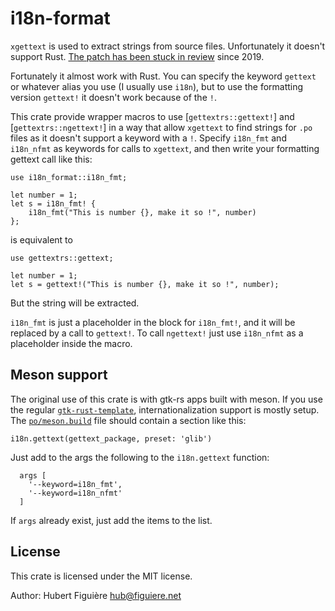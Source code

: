 i18n-format
===========

`xgettext` is used to extract strings from source files. Unfortunately
it doesn't support Rust. [The patch has been stuck in
review](https://savannah.gnu.org/bugs/?56774) since 2019.

Fortunately it almost work with Rust. You can specify the keyword
`gettext` or whatever alias you use (I usually use `i18n`), but to use
the formatting version `gettext!` it doesn't work because of the `!`.

This crate provide wrapper macros to use [`gettextrs::gettext!`] and
[`gettextrs::ngettext!`] in a way that allow `xgettext` to find
strings for `.po` files as it doesn't support a keyword with a
`!`. Specify `i18n_fmt` and `i18n_nfmt` as keywords for calls to `xgettext`, and
then write your formatting gettext call like this:

```
use i18n_format::i18n_fmt;

let number = 1;
let s = i18n_fmt! {
    i18n_fmt("This is number {}, make it so !", number)
};
```

is equivalent to
```
use gettextrs::gettext;

let number = 1;
let s = gettext!("This is number {}, make it so !", number);
```

But the string will be extracted.

`i18n_fmt` is just a placeholder in the block for `i18n_fmt!`, and it
will be replaced by a call to `gettext!`. To call `ngettext!` just use
`i18n_nfmt` as a placeholder inside the macro.

## Meson support

The original use of this crate is with gtk-rs apps built with
meson. If you use the regular
[`gtk-rust-template`](https://gitlab.gnome.org/World/Rust/gtk-rust-template/),
internationalization support is mostly setup. The
[`po/meson.build`](https://gitlab.gnome.org/World/Rust/gtk-rust-template/)
file should contain a section like this:

```meson
i18n.gettext(gettext_package, preset: 'glib')
```

Just add to the args the following to the `i18n.gettext` function:
```meson
  args [
    '--keyword=i18n_fmt',
    '--keyword=i18n_nfmt'
  ]
```

If `args` already exist, just add the items to the list.

## License

This crate is licensed under the MIT license.

Author: Hubert Figuière <hub@figuiere.net>

